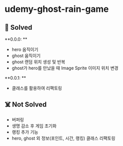 # udemy-ghost-rain-game

## 👏 Solved

**0.0.0: **

- hero 움직이기
- ghost 움직이기
- ghost 랜덤 위치 생성 및 반복
- ghost가 hero를 만났을 때 Image Sprite 이미지 위치 변경

**0.0.1: **

- 클래스를 활용하여 리팩토링

## ☠️ Not Solved

- 버퍼링
- 생명 감소 후 게임 초기화
- 랭킹 추가 기능
- hero, ghost 외 정보(포인트, 시간, 랭킹) 클래스 리팩토링
